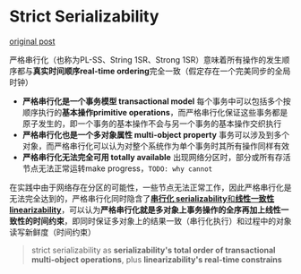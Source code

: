 # Strict Serializability

[original post](https://jepsen.io/consistency/models/strict-serializable)

严格串行化（也称为PL-SS、String 1SR、Strong 1SR）意味着所有操作的发生顺序都与**真实时间顺序real-time ordering**完全一致（假定存在一个完美同步的全局时钟）

- **严格串行化是一个事务模型 transactional model**
  每个事务中可以包括多个按顺序执行的**基本操作primitive operations**，而严格串行化保证这些事务都是原子发生的，即一个事务的基本操作不会与另一个事务的基本操作交织执行
- **严格串行化也是一个多对象属性 multi-object property**
  事务可以涉及到多个对象，而严格串行化可以认为对整个系统作为单个事务时其所有操作同样有效
- **严格串行化无法完全可用 totally available**
  出现网络分区时，部分或所有存活节点无法正常运转make progress，`TODO: why cannot`

在实践中由于网络存在分区的可能性，一些节点无法正常工作，因此严格串行化是无法完全达到的，严格串行化同时隐含了[**串行化 serializability**和**线性一致性 linearizability**](https://github.com/JasonYuchen/notes/blob/master/ddia/09.Consistency_and_Consensus.md#1-什么使得系统保证线性一致性-what-makes-a-system-linearizable)，可以认为**严格串行化就是多对象上事务操作的全序再加上线性一致性的时间约束**，即同时保证多对象上的结果一致（串行化执行）和过程中的对象读写新鲜度（时间约束）

> strict serializability as **serializability's total order of transactional multi-object operations**, plus **linearizability's real-time constrains**
